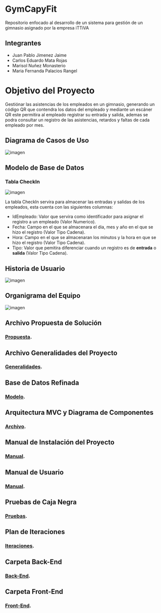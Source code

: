 # GymCapyFit
Repositorio enfocado al desarrollo de un sistema para gestión de un gimnasio asignado por la empresa iTTiVA

## Integrantes
- Juan Pablo Jimenez Jaime
- Carlos Eduardo Mata Rojas
- Marisol Nuñez Monasterio
- Maria Fernanda Palacios Rangel

# Objetivo del Proyecto
Gestiónar las asistencias de los empleados en un gimnasio, generando un código QR que contendra los datos del empleado y mediante un escáner QR este permitira al empleado registrar su entrada y salida, ademas se podra consultar un registro de las asistencias, retardos y faltas de cada empleado por mes.

## Diagrama de Casos de Uso
![imagen](https://user-images.githubusercontent.com/106355475/232168653-8fde5cc3-9036-40a7-ade9-c7b9d532b96a.png)

## Modelo de Base de Datos
### Tabla CheckIn
![imagen](https://user-images.githubusercontent.com/106355475/232168859-a0956208-e7ed-4372-a4ff-7aaf66800a7f.png)

La tabla CheckIn servira para almacenar las entradas y salidas de los empleados, esta cuenta con las siguientes columnas:
- IdEmpleado: Valor que servira como identificador para asignar el registro a un empleado (Valor Numerico). 
- Fecha: Campo en el que se almacenara el dia, mes y año en el que se hizo el registro (Valor Tipo Cadena).
- Hora: Campo en el que se almacenaran los minutos y la hora en que se hizo el registro (Valor Tipo Cadena).
- Tipo: Valor que pemitira diferenciar cuando un registro es de **entrada** o **salida** (Valor Tipo Cadena).

## Historia de Usuario
![imagen](https://user-images.githubusercontent.com/106355475/232169775-2751f0f6-a4de-4fb1-aa09-571d4fa0411e.png)

## Organigrama del Equipo
![imagen](https://user-images.githubusercontent.com/106355475/232168585-a70f95e6-c174-4a45-b36e-84d3d172024c.png)

## Archivo Propuesta de Solución
### [Propuesta](https://github.com/CarlosMR75/Integradora_II/blob/main/Documentaci%C3%B3n/Reporte%20Propuesta%20de%20Soluci%C3%B3n.pdf).

## Archivo Generalidades del Proyecto
### [Generalidades](https://github.com/CarlosMR75/Integradora_II/blob/main/Documentaci%C3%B3n/Generalidades%20de%20la%20propuesta%20de%20solucion.pdf).

## Base de Datos Refinada
### [Modelo](https://github.com/CarlosMR75/Integradora_II/blob/main/Documentaci%C3%B3n/Diagrama%20de%20Clases%20o%20modelo%20de%20la%20base%20de%20datos%20refinada.pdf).

## Arquitectura MVC y Diagrama de Componentes
### [Archivo](https://github.com/CarlosMR75/Integradora_II/blob/main/Documentaci%C3%B3n/Arquitectura%20MVC%20y%20diagrama%20de%20componentes.pdf).

## Manual de Instalación del Proyecto
### [Manual](https://github.com/CarlosMR75/Integradora_II/blob/main/Documentaci%C3%B3n/Proceso%20de%20instalaci%C3%B3n%20del%20proyecto.pdf).

## Manual de Usuario
### [Manual](https://github.com/CarlosMR75/Integradora_II/blob/main/Documentaci%C3%B3n/Manual%20de%20usuario.pdf).

## Pruebas de Caja Negra
### [Pruebas](https://github.com/CarlosMR75/Integradora_II/blob/main/Documentaci%C3%B3n/Casos%20de%20prueba.xlsx).

## Plan de Iteraciones
### [Iteraciones](https://github.com/CarlosMR75/Integradora_II/blob/main/Documentaci%C3%B3n/Plan%20de%20iteraciones.xlsx).

## Carpeta Back-End
### [Back-End](https://github.com/CarlosMR75/Integradora_II/tree/main/BackEnd-GymCapyFit).

## Carpeta Front-End
### [Front-End](https://github.com/CarlosMR75/Integradora_II/tree/main/GymCapyFit).
